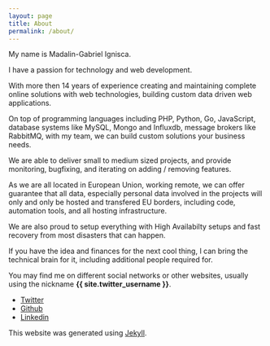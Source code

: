 ```yaml
---
layout: page
title: About
permalink: /about/
---
```


My name is Madalin-Gabriel Ignisca.

I have a passion for technology and web development.

With more then 14 years of experience creating and maintaining complete online solutions with web technologies,
building custom data driven web applications.

On top of programming languages including PHP, Python, Go, JavaScript, database systems like MySQL, Mongo and Influxdb, message brokers like RabbitMQ, with my team, we can build custom solutions your business needs.

We are able to deliver small to medium sized projects, and provide monitoring, bugfixing, and iterating on adding / removing features.

As we are all located in European Union, working remote, we can offer guarantee that all data, especially personal data involved in the projects will only and only be hosted and transfered EU borders, including code, automation tools, and all hosting infrastructure.

We are also proud to setup everything with High Availabilty setups and fast recovery from most disasters that can happen.

If you have the idea and finances for the next cool thing, I can bring the technical brain for it, including additional people required for.

You may find me on different social networks or other websites, usually using the nickname **{{ site.twitter_username }}**.

- <a href="https://twitter.com/{{ site.twitter_username }}" title="Madalin's Twitter profile">Twitter</a>
- <a href="https://github.com/{{ site.github_username }}" title="Madalin's Github profile">Github</a>
- <a href="https://linkedin.com/in/{{ site.linkedin_username }}" title="Madalin's Linkedin profile">Linkedin</a>

This website was generated using <a href="http://jekyllrb.com" title="Jekyll, static website generator">Jekyll</a>.
